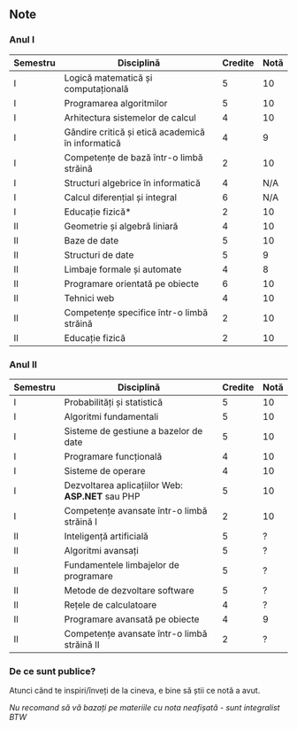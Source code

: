 ## Note

### Anul I
| Semestru | Disciplină                                       | Credite | Notă  |
|----------|--------------------------------------------------|---------|-------|
| I        | Logică matematică și computațională              | 5       | 10    |
| I        | Programarea algoritmilor                         | 5       | 10    |
| I        | Arhitectura sistemelor de calcul                 | 4       | 10    |
| I        | Gândire critică și etică academică în informatică| 4       | 9     |
| I        | Competențe de bază într-o limbă străină          | 2       | 10    |
| I        | Structuri algebrice în informatică               | 4       | N/A   |
| I        | Calcul diferențial și integral                   | 6       | N/A   |
| I        | Educație fizică*                                 | 2       | 10    |
| II       | Geometrie și algebră liniară                     | 4       | 10    |
| II       | Baze de date                                     | 5       | 10    | 
| II       | Structuri de date                                | 5       | 9     |
| II       | Limbaje formale și automate                      | 4       | 8     |
| II       | Programare orientată pe obiecte                  | 6       | 10    |
| II       | Tehnici web                                      | 4       | 10    |
| II       | Competențe specifice într-o limbă străină        | 2       | 10    |
| II       | Educație fizică                                  | 2       | 10    |

### Anul II
| Semestru | Disciplină                                       | Credite | Notă  |
|----------|--------------------------------------------------|---------|-------|
| I        | Probabilități și statistică                      | 5       | 10    |
| I        | Algoritmi fundamentali                           | 5       | 10    |
| I        | Sisteme de gestiune a bazelor de date            | 5       | 10    |
| I        | Programare funcțională                           | 4       | 10    |
| I        | Sisteme de operare                               | 4       | 10    |
| I        | Dezvoltarea aplicațiilor Web: **ASP.NET** sau PHP| 5       | 10    |
| I        | Competențe avansate într-o limbă străină I       | 2       | 10    |
| II       | Inteligență artificială                          | 5       | ?     |
| II       | Algoritmi avansați                               | 5       | ?     |
| II       | Fundamentele limbajelor de programare            | 5       | ?     |
| II       | Metode de dezvoltare software                    | 5       | ?     |
| II       | Rețele de calculatoare                           | 4       | ?     |
| II       | Programare avansată pe obiecte                   | 4       | 9     |
| II       | Competențe avansate într-o limbă străină II      | 2       | ?     |

### De ce sunt publice?
Atunci când te inspiri/înveți de la cineva, e bine să știi ce notă a avut.

*Nu recomand să vă bazați pe materiile cu nota neafișată - sunt integralist BTW*

